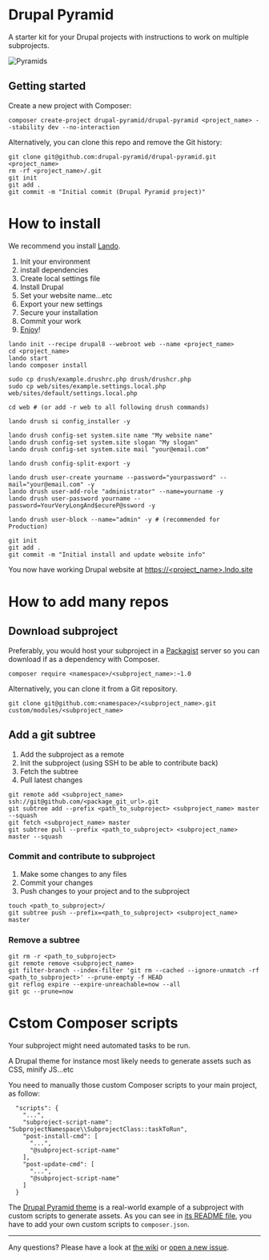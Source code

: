 # Drupal Pyramid

A starter kit for your Drupal projects with instructions to work on multiple subprojects.

![Pyramids](http://drupal-pyramid.org/img/pyramids.jpg)


## Getting started

Create a new project with Composer:
```
composer create-project drupal-pyramid/drupal-pyramid <project_name> --stability dev --no-interaction
```

Alternatively, you can clone this repo and remove the Git history:
```
git clone git@github.com:drupal-pyramid/drupal-pyramid.git <project_name>
rm -rf <project_name>/.git
git init
git add .
git commit -m "Initial commit (Drupal Pyramid project)"
```

# How to install

We recommend you install [Lando](https://docs.devwithlando.io/installation/installing.html).

1. Init your environment
1. install dependencies
1. Create local settings file
1. Install Drupal
1. Set your website name...etc
1. Export your new settings
1. Secure your installation
1. Commit your work
1. [Enjoy](http://gph.is/1auVl0T)!

```
lando init --recipe drupal8 --webroot web --name <project_name>
cd <project_name>
lando start
lando composer install

sudo cp drush/example.drushrc.php drush/drushcr.php
sudo cp web/sites/example.settings.local.php web/sites/default/settings.local.php

cd web # (or add -r web to all following drush commands)

lando drush si config_installer -y 

lando drush config-set system.site name "My website name"
lando drush config-set system.site slogan "My slogan"
lando drush config-set system.site mail "your@email.com"

lando drush config-split-export -y

lando drush user-create yourname --password="yourpassword" --mail="your@email.com" -y
lando drush user-add-role "administrator" --name=yourname -y
lando drush user-password yourname --password=YourVeryLongAnd$ecureP@ssword -y

lando drush user-block --name="admin" -y # (recommended for Production)

git init
git add .
git commit -m "Initial install and update website info"
```

You now have working Drupal website at [https://<project_name>.lndo.site](https://<project_name>.lndo.site)


# How to add many repos

## Download subproject 

Preferably, you would host your subproject in a [Packagist](https://packagist.org/) server so you can download if as a dependency with Composer.
```
composer require <namespace>/<subproject_name>:~1.0
```

Alternatively, you can clone it from a Git repository.
```
git clone git@github.com:<namespace>/<subproject_name>.git custom/modules/<subproject_name>
```

## Add a git subtree

1. Add the subproject as a remote
1. Init the subproject (using SSH to be able to contribute back)
1. Fetch the subtree
1. Pull latest changes


```
git remote add <subproject_name> ssh://git@github.com/<package_git_url>.git
git subtree add --prefix <path_to_subproject> <subproject_name> master --squash
git fetch <subproject_name> master
git subtree pull --prefix <path_to_subproject> <subproject_name> master --squash
```

### Commit and contribute to subproject

1. Make some changes to any files
1. Commit your changes
1. Push changes to your project and to the subproject

```
touch <path_to_subproject>/
git subtree push --prefix=<path_to_subproject> <subproject_name> master
```

### Remove a subtree

```
git rm -r <path_to_subproject>
git remote remove <subproject_name> 
git filter-branch --index-filter 'git rm --cached --ignore-unmatch -rf <path_to_subproject>' --prune-empty -f HEAD
git reflog expire --expire-unreachable=now --all
git gc --prune=now
```


# Cstom Composer scripts

Your subproject might need automated tasks to be run.

A Drupal theme for instance most likely needs to generate assets such as CSS, minify JS...etc

You need to manually those custom Composer scripts to your main project, as follow: 
```
  "scripts": {
    "...",
    "subproject-script-name": "SubprojectNamespace\\SubprojectClass::taskToRun",
    "post-install-cmd": [
      "...",
      "@subproject-script-name"
    ],
    "post-update-cmd": [
      "...",
      "@subproject-script-name"
    ]
  }
```

The [Drupal Pyramid theme](https://github.com/drupal-pyramid/drupal_pyramid_theme) is a real-world example of a subproject with custom scripts to generate assets. As you can see in [its README file](https://github.com/MatthieuScarset/drupal_pyramid_theme#getting-started), you have to add your own custom scripts to `composer.json`. 

---

Any questions? Please have a look at [the wiki](https://github.com/drupal-pyramid/drupal-pyramid/wiki) or [open a new issue](https://github.com/drupal-pyramid/drupal-pyramid/issues).
